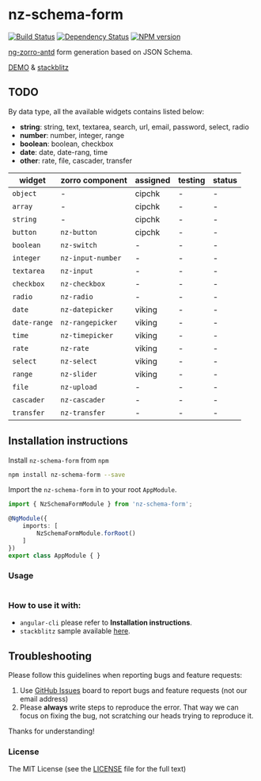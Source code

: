 # nz-schema-form

[![Build Status](https://travis-ci.org/cipchk/nz-schema-form.svg?branch=master)](https://travis-ci.org/cipchk/nz-schema-form)
[![Dependency Status](https://david-dm.org/cipchk/nz-schema-form/status.svg)](https://david-dm.org/cipchk/nz-schema-form)
[![NPM version](https://img.shields.io/npm/v/nz-schema-form.svg)](https://www.npmjs.com/package/nz-schema-form)

[ng-zorro-antd](https://ng.ant.design/) form generation based on JSON Schema.

[DEMO](https://cipchk.github.io/nz-schema-form/) & [stackblitz](https://stackblitz.com/edit/nz-schema-form?file=app%2Fapp.component.ts)

## TODO

By data type, all the available widgets contains listed below:

- **string**: string, text, textarea, search, url, email, password, select, radio
- **number**: number, integer, range
- **boolean**: boolean, checkbox
- **date**: date, date-rang, time
- **other**: rate, file, cascader, transfer

| widget | zorro component | assigned | testing | status |
| ------ | --------------- | -------- | ------ | ------ |
| `object` | - | cipchk | - | - |
| `array` | - | cipchk | - | - |
| `string` | - | cipchk | - | - |
| `button` | `nz-button` | cipchk | - | - |
| `boolean` | `nz-switch` | - | - | - |
| `integer` | `nz-input-number` | - | - | - |
| `textarea` | `nz-input` | - | - | - |
| `checkbox` | `nz-checkbox` | - | - | - |
| `radio` | `nz-radio` | - | - | - |
| `date` | `nz-datepicker` | viking | - | - |
| `date-range` | `nz-rangepicker` | viking | - | - |
| `time` | `nz-timepicker` | viking | - | - |
| `rate` | `nz-rate` | viking | - | - |
| `select` | `nz-select` | viking | - | - |
| `range` | `nz-slider` | viking | - | - |
| `file` | `nz-upload` | - | - | - |
| `cascader` | `nz-cascader` | - | - | - |
| `transfer` | `nz-transfer` | - | - | - |

## Installation instructions

Install `nz-schema-form` from `npm`

```bash
npm install nz-schema-form --save
```

Import the `nz-schema-form` in to your root `AppModule`.

```typescript
import { NzSchemaFormModule } from 'nz-schema-form';

@NgModule({
    imports: [
        NzSchemaFormModule.forRoot()
    ]
})
export class AppModule { }
```

### Usage

```ts
```

### How to use it with:

+ `angular-cli` please refer to **Installation instructions**.
+ `stackblitz` sample available [here](https://stackblitz.com/edit/nz-schema-form-setup?file=app%2Fapp.component.ts).

## Troubleshooting

Please follow this guidelines when reporting bugs and feature requests:

1. Use [GitHub Issues](https://github.com/cipchk/nz-schema-form/issues) board to report bugs and feature requests (not our email address)
2. Please **always** write steps to reproduce the error. That way we can focus on fixing the bug, not scratching our heads trying to reproduce it.

Thanks for understanding!

### License

The MIT License (see the [LICENSE](https://github.com/cipchk/nz-schema-form/blob/master/LICENSE) file for the full text)
